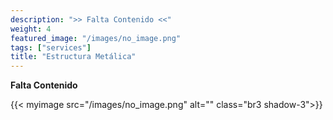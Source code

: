 ```yaml
---
description: ">> Falta Contenido <<"
weight: 4
featured_image: "/images/no_image.png"
tags: ["services"]
title: "Estructura Metálica"
---
```

**Falta Contenido**

{{< myimage src="/images/no_image.png" alt="" class="br3 shadow-3">}}
